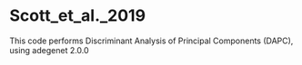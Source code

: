# Scott_et_al._2019
This code performs Discriminant Analysis of Principal Components (DAPC), using adegenet 2.0.0
